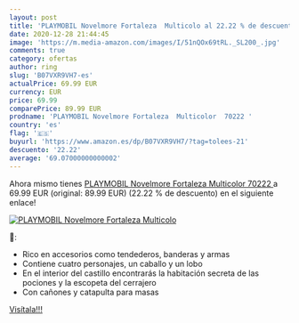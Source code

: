 ```yaml
---
layout: post
title: 'PLAYMOBIL Novelmore Fortaleza  Multicolo al 22.22 % de descuento'
date: 2020-12-28 21:44:45
image: 'https://m.media-amazon.com/images/I/51nQOx69tRL._SL200_.jpg'
comments: true
category: ofertas
author: ring
slug: 'B07VXR9VH7-es'
actualPrice: 69.99 EUR
currency: EUR
price: 69.99
comparePrice: 89.99 EUR
prodname: 'PLAYMOBIL Novelmore Fortaleza  Multicolor  70222 '
country: 'es'
flag: '🇪🇸'
buyurl: 'https://www.amazon.es/dp/B07VXR9VH7/?tag=tolees-21'
descuento: '22.22'
average: '69.07000000000002'
---
```


Ahora mismo tienes [PLAYMOBIL Novelmore Fortaleza  Multicolor  70222 ](https://www.amazon.es/dp/B07VXR9VH7/?tag=tolees-21) a 69.99 EUR (original: 89.99 EUR) (22.22 %  de descuento) en el siguiente enlace!

[![PLAYMOBIL Novelmore Fortaleza  Multicolo](https://m.media-amazon.com/images/I/51nQOx69tRL._SL200_.jpg)](https://www.amazon.es/dp/B07VXR9VH7/?tag=tolees-21)

🔎:

- Rico en accesorios como tendederos, banderas y armas
- Contiene cuatro personajes, un caballo y un lobo
- En el interior del castillo encontrarás la habitación secreta de las pociones y la escopeta del cerrajero
- Con cañones y catapulta para masas

[Visítala!!!](https://www.amazon.es/dp/B07VXR9VH7/?tag=tolees-21)
